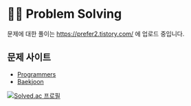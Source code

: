 # 👩‍💻 Problem Solving
문제에 대한 풀이는 https://prefer2.tistory.com/ 에 업로드 중입니다.

## 문제 사이트
- [Programmers](https://programmers.co.kr/)
- [Baekjoon](https://www.acmicpc.net/)

[![Solved.ac 프로필](http://mazassumnida.wtf/api/v2/generate_badge?boj=prefer2)](https://solved.ac/prefer2)
